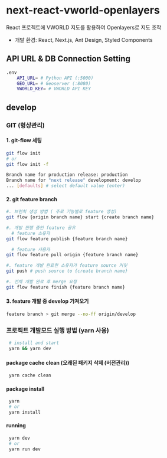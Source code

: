 # next-react-vworld-openlayers
React 프로젝트에 VWORLD 지도를 활용하여 Openlayers로 지도 조작
- 개발 환경: React, Next.js, Ant Design, Styled Components

## API URL & DB Connection Setting
```bash
.env
    API_URL= # Python API (:5000)
    GEO_URL= # Geoserver (:8080)
    VWORLD_KEY= # VWORLD API KEY
```

## develop

### GIT (형상관리)
#### 1. git-flow 세팅 
```bash
git flow init 
# or
git flow init -f

Branch name for production release: production
Branch name for "next release" development: develop
... [defaults] # select default value (enter)
```
#### 2. git feature branch
```bash
#. 브런치 생성 방법 ( 주로 기능별로 feature 생성)
git flow {origin branch name} start {create branch name}

#. 개발 진행 중인 feature 공유
  # feature 소유자
git flow feature publish {feature branch name}

  # feature 사용자
git flow feature pull origin {feature branch name}

#. feature 개발 완료한 소유자가 feature source 커밋
git push # push source to {create branch name} 

#. 전체 개발 완료 후 merge 요청
git flow feature finish {feature branch name}
```
#### 3. feature 개발 중 develop 가져오기
```bash
feature branch > git merge --no-ff origin/develop
```

### 프로젝트 개발모드 실행 방법 (yarn 사용)
```bash
 # install and start
 yarn && yarn dev
```
#### package cache clean (오래된 패키지 삭제 (버전관리))
```bash
 yarn cache clean
```
#### package install
```bash
 yarn
 # or
 yarn install
```
#### running
```bash
 yarn dev
 # or
 yarn run dev
```